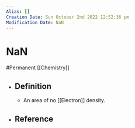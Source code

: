 ```yaml
---
Alias: []
Creation Date: Sun October 2nd 2022 12:52:36 pm 
Modification Date: NaN
---
```

# NaN
#Permanent [[Chemistry]]

- ## Definition
	- An area of no [[Electron]] density.
- ## Reference